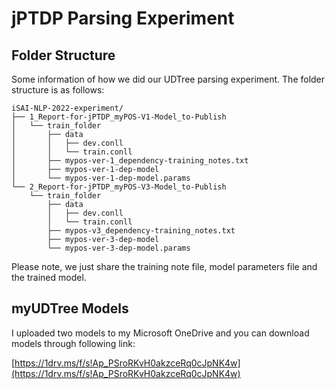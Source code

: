# jPTDP Parsing Experiment

## Folder Structure

Some information of how we did our UDTree parsing experiment. The folder structure is as follows:  

```
iSAI-NLP-2022-experiment/
├── 1_Report-for-jPTDP_myPOS-V1-Model_to-Publish
│   └── train_folder
│       ├── data
│       │   ├── dev.conll
│       │   └── train.conll
│       ├── mypos-ver-1_dependency-training_notes.txt
│       ├── mypos-ver-1-dep-model
│       └── mypos-ver-1-dep-model.params
└── 2_Report-for-jPTDP_myPOS-V3-Model_to-Publish
    └── train_folder
        ├── data
        │   ├── dev.conll
        │   └── train.conll
        ├── mypos-v3_dependency-training_notes.txt
        ├── mypos-ver-3-dep-model
        └── mypos-ver-3-dep-model.params
```

Please note, we just share the training note file, model parameters file and the trained model.  

## myUDTree Models

I uploaded two models to my Microsoft OneDrive and you can download models through following link: 

[https://1drv.ms/f/s!Ap_PSroRKvH0akzceRq0cJpNK4w](https://1drv.ms/f/s!Ap_PSroRKvH0akzceRq0cJpNK4w)  

